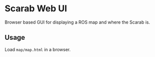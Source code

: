 Scarab Web UI
=============

Browser based GUI for displaying a ROS map and where the Scarab is.


Usage
-----

Load `map/map.html` in a browser.

